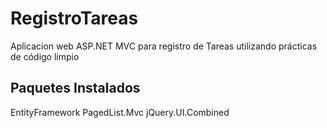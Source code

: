 # RegistroTareas

Aplicacion web ASP.NET MVC para registro de Tareas utilizando prácticas de código limpio

## Paquetes Instalados

EntityFramework
PagedList.Mvc
jQuery.UI.Combined
